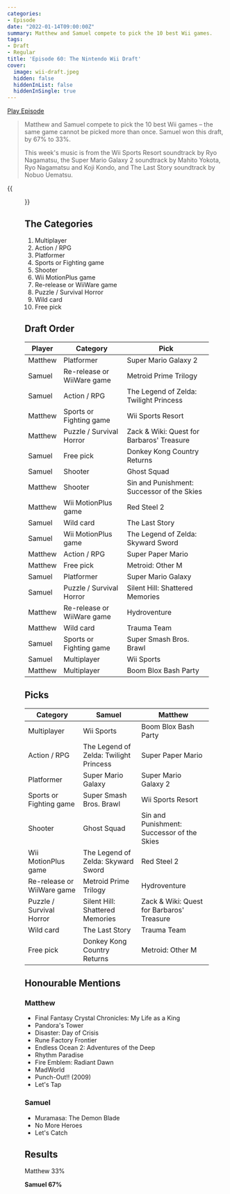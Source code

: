 ```yaml
---
categories:
- Episode
date: "2022-01-14T09:00:00Z"
summary: Matthew and Samuel compete to pick the 10 best Wii games.
tags:
- Draft
- Regular
title: 'Episode 60: The Nintendo Wii Draft'
cover: 
  image: wii-draft.jpeg
  hidden: false
  hiddenInList: false
  hiddenInSingle: true
---
```


[Play Episode](https://shows.acast.com/the-back-page-a-video-games-podcast/episodes/6249ec71be92a6001320e99e)
> Matthew and Samuel compete to pick the 10 best Wii games – the same game cannot be picked more than once. Samuel won this draft, by 67% to 33%.
>
> This week's music is from the Wii Sports Resort soundtrack by Ryo Nagamatsu, the Super Mario Galaxy 2 soundtrack by Mahito Yokota, Ryo Nagamatsu and Koji Kondo, and The Last Story soundtrack by Nobuo Uematsu.

{{<figure 
    src="wii-draft.jpeg"
    alt="Wii Draft" >}}

## The Categories

1. Multiplayer
2. Action / RPG
3. Platformer
4. Sports or Fighting game
5. Shooter
6. Wii MotionPlus game
7. Re-release or WiiWare game
8. Puzzle / Survival Horror
9. Wild card
10. Free pick

## Draft Order

| Player  | Category  | Pick                                           |
|-----------|-----|------------------------------------------------|
|Matthew | Platformer  | Super Mario Galaxy 2   |
|Samuel  | Re-release or WiiWare game| Metroid Prime Trilogy|
|Samuel  | Action / RPG| The Legend of Zelda: Twilight Princess |
|Matthew | Sports or Fighting game | Wii Sports Resort |
|Matthew | Puzzle / Survival Horror | Zack & Wiki: Quest for Barbaros' Treasure|
|Samuel  | Free pick| Donkey Kong Country Returns |
|Samuel  | Shooter | Ghost Squad |
|Matthew | Shooter | Sin and Punishment: Successor of the Skies|
|Matthew | Wii MotionPlus game | Red Steel 2 |
|Samuel  | Wild card |  The Last Story  |
|Samuel  | Wii MotionPlus game|  The Legend of Zelda: Skyward Sword |
|Matthew | Action / RPG| Super Paper Mario |
|Matthew | Free pick| Metroid: Other M |
|Samuel  | Platformer| Super Mario Galaxy |
|Samuel  | Puzzle / Survival Horror|  Silent Hill: Shattered Memories |
|Matthew | Re-release or WiiWare game| Hydroventure |
|Matthew | Wild card | Trauma Team |
|Samuel  | Sports or Fighting game| Super Smash Bros. Brawl |
|Samuel  | Multiplayer | Wii Sports |
|Matthew | Multiplayer | Boom Blox Bash Party|

## Picks

| Category        | Samuel                               | Matthew                                |
|-----------------|--------------------------------------|----------------------------------------|
|Multiplayer| Wii Sports | Boom Blox Bash Party |
|Action / RPG| The Legend of Zelda: Twilight Princess | Super Paper Mario |
|Platformer| Super Mario Galaxy | Super Mario Galaxy 2 |
|Sports or Fighting game| Super Smash Bros. Brawl | Wii Sports Resort |
|Shooter| Ghost Squad | Sin and Punishment: Successor of the Skies |
|Wii MotionPlus game| The Legend of Zelda: Skyward Sword | Red Steel 2 |
|Re-release or WiiWare game| Metroid Prime Trilogy | Hydroventure |
|Puzzle / Survival Horror| Silent Hill: Shattered Memories | Zack & Wiki: Quest for Barbaros' Treasure |
|Wild card| The Last Story | Trauma Team | 
|Free pick| Donkey Kong Country Returns | Metroid: Other M |

## Honourable Mentions

### Matthew

- Final Fantasy Crystal Chronicles: My Life as a King
- Pandora's Tower
- Disaster: Day of Crisis
- Rune Factory Frontier
- Endless Ocean 2: Adventures of the Deep
- Rhythm Paradise
- Fire Emblem: Radiant Dawn
- MadWorld
- Punch-Out!! (2009)
- Let's Tap

### Samuel

- Muramasa: The Demon Blade
- No More Heroes
- Let's Catch

## Results

Matthew 33%

**Samuel 67%**
